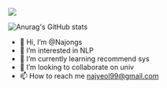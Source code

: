 <a href="[www.python.org](https://www.python.org/)" target="_blank"><img src="https://img.shields.io/badge/뱃지레이블-배경색?style=뱃지모양&logo=python&logoColor=#3776AB"/></a>

![Anurag's GitHub stats](https://github-readme-stats.vercel.app/api?username=Najongs&show_icons=true&theme=radical)

- 👋 Hi, I’m @Najongs
- 👀 I’m interested in NLP
- 🌱 I’m currently learning recommend sys
- 💞️ I’m looking to collaborate on univ
- 📫 How to reach me najyeol99@gmail.com

<!---
Najongs/Najongs is a ✨ special ✨ repository because its `README.md` (this file) appears on your GitHub profile.
You can click the Preview link to take a look at your changes.
--->
